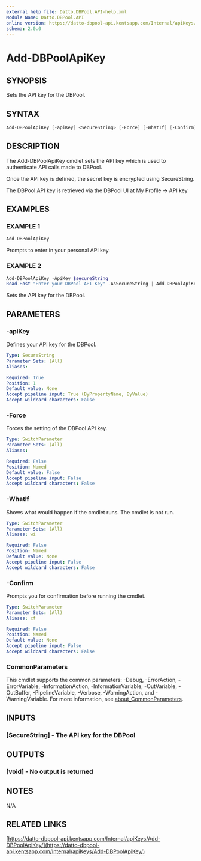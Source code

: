 ```yaml
---
external help file: Datto.DBPool.API-help.xml
Module Name: Datto.DBPool.API
online version: https://datto-dbpool-api.kentsapp.com/Internal/apiKeys/Add-DBPoolApiKey/
schema: 2.0.0
---
```


# Add-DBPoolApiKey

## SYNOPSIS

Sets the API key for the DBPool.

## SYNTAX

```PowerShell
Add-DBPoolApiKey [-apiKey] <SecureString> [-Force] [-WhatIf] [-Confirm] [<CommonParameters>]
```

## DESCRIPTION

The Add-DBPoolApiKey cmdlet sets the API key which is used to authenticate API calls made to DBPool.

Once the API key is defined, the secret key is encrypted using SecureString.

The DBPool API key is retrieved via the DBPool UI at My Profile -\> API key

## EXAMPLES

### EXAMPLE 1

```PowerShell
Add-DBPoolApiKey
```

Prompts to enter in your personal API key.

### EXAMPLE 2

```PowerShell
Add-DBPoolApiKey -ApiKey $secureString
Read-Host "Enter your DBPool API Key" -AsSecureString | Add-DBPoolApiKey
```

Sets the API key for the DBPool.

## PARAMETERS

### -apiKey

Defines your API key for the DBPool.

```yaml
Type: SecureString
Parameter Sets: (All)
Aliases:

Required: True
Position: 1
Default value: None
Accept pipeline input: True (ByPropertyName, ByValue)
Accept wildcard characters: False
```

### -Force

Forces the setting of the DBPool API key.

```yaml
Type: SwitchParameter
Parameter Sets: (All)
Aliases:

Required: False
Position: Named
Default value: False
Accept pipeline input: False
Accept wildcard characters: False
```

### -WhatIf

Shows what would happen if the cmdlet runs.
The cmdlet is not run.

```yaml
Type: SwitchParameter
Parameter Sets: (All)
Aliases: wi

Required: False
Position: Named
Default value: None
Accept pipeline input: False
Accept wildcard characters: False
```

### -Confirm

Prompts you for confirmation before running the cmdlet.

```yaml
Type: SwitchParameter
Parameter Sets: (All)
Aliases: cf

Required: False
Position: Named
Default value: None
Accept pipeline input: False
Accept wildcard characters: False
```

### CommonParameters

This cmdlet supports the common parameters: -Debug, -ErrorAction, -ErrorVariable, -InformationAction, -InformationVariable, -OutVariable, -OutBuffer, -PipelineVariable, -Verbose, -WarningAction, and -WarningVariable. For more information, see [about_CommonParameters](http://go.microsoft.com/fwlink/?LinkID=113216).

## INPUTS

### [SecureString] - The API key for the DBPool

## OUTPUTS

### [void] - No output is returned

## NOTES

N/A

## RELATED LINKS

[https://datto-dbpool-api.kentsapp.com/Internal/apiKeys/Add-DBPoolApiKey/](https://datto-dbpool-api.kentsapp.com/Internal/apiKeys/Add-DBPoolApiKey/)
